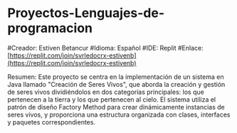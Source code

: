 # Proyectos-Lenguajes-de-programacion
#Creador: Estiven Betancur
#Idioma: Español
#IDE: Replit
#Enlace: [https://replit.com/join/svrledocrx-estivenb](https://replit.com/join/svrledocrx-estivenb)

Resumen: Este proyecto se centra en la implementación de un sistema en Java llamado "Creación de Seres Vivos", que aborda la creación y gestión de seres vivos dividiéndolos en dos categorías principales: los que pertenecen a la tierra y los que pertenecen al cielo. El sistema utiliza el patrón de diseño Factory Method para crear dinámicamente instancias de seres vivos, y proporciona una estructura organizada con clases, interfaces y paquetes correspondientes.
